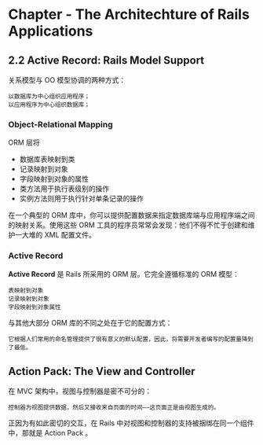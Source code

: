 # Chapter - The Architechture of Rails Applications

## 2.2 Active Record: Rails Model Support
关系模型与 OO 模型协调的两种方式：

    以数据库为中心组织应用程序；
    以应用程序为中心组织数据库；

### Object-Relational Mapping
ORM 层将

 * 数据库表映射到类
 * 记录映射到对象
 * 字段映射到对象的属性
 * 类方法用于执行表级别的操作
 * 实例方法则用于执行针对单条记录的操作

在一个典型的 ORM 库中，你可以提供配置数据来指定数据库端与应用程序端之间的映射关系。使用这些 ORM 工具的程序员常常会发现：他们不得不忙于创建和维护一大堆的 XML 配置文件。

### Active Record
**Active Record** 是 Rails 所采用的 ORM 层。它完全遵循标准的 ORM 模型：

    表映射到对象
    记录映射到对象
    字段映射到对象属性

与其他大部分 ORM 库的不同之处在于它的配置方式：

    它根据人们常用的命名管理提供了很有意义的默认配置，因此，将需要开发者编写的配置量降到了最低。

## Action Pack: The View and Controller
在 MVC 架构中，视图与控制器是密不可分的：

    控制器为视图提供数据，然后又接收来自页面的时间——这页面正是由视图生成的。

正因为有如此密切的交互，在 Rails 中对视图和控制器的支持被捆绑在同一个组件中，那就是 Action Pack 。
